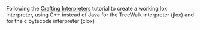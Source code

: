 Following the [Crafting Interpreters](https://craftinginterpreters.com/contents.html) tutorial to create a working lox interpreter, using C++ instead of Java for the TreeWalk interpreter (jlox) and for the c bytecode interpreter (clox)
